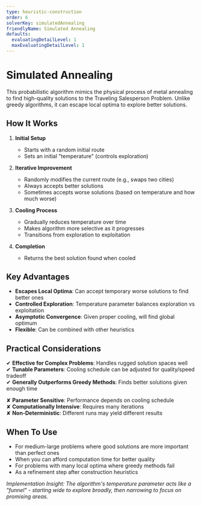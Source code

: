 ```yaml
---
type: heuristic-construction
order: 6
solverKey: simulatedAnnealing
friendlyName: Simulated Annealing
defaults:
  evaluatingDetailLevel: 1
  maxEvaluatingDetailLevel: 1
---
```


# Simulated Annealing

This probabilistic algorithm mimics the physical process of metal annealing to find high-quality solutions to the Traveling Salesperson Problem. Unlike greedy algorithms, it can escape local optima to explore better solutions.

## How It Works

1. **Initial Setup**

   - Starts with a random initial route
   - Sets an initial "temperature" (controls exploration)

2. **Iterative Improvement**

   - Randomly modifies the current route (e.g., swaps two cities)
   - Always accepts better solutions
   - Sometimes accepts worse solutions (based on temperature and how much worse)

3. **Cooling Process**

   - Gradually reduces temperature over time
   - Makes algorithm more selective as it progresses
   - Transitions from exploration to exploitation

4. **Completion**
   - Returns the best solution found when cooled

## Key Advantages

- **Escapes Local Optima**: Can accept temporary worse solutions to find better ones
- **Controlled Exploration**: Temperature parameter balances exploration vs exploitation
- **Asymptotic Convergence**: Given proper cooling, will find global optimum
- **Flexible**: Can be combined with other heuristics

## Practical Considerations

✔ **Effective for Complex Problems**: Handles rugged solution spaces well  
✔ **Tunable Parameters**: Cooling schedule can be adjusted for quality/speed tradeoff  
✔ **Generally Outperforms Greedy Methods**: Finds better solutions given enough time

✘ **Parameter Sensitive**: Performance depends on cooling schedule  
✘ **Computationally Intensive**: Requires many iterations  
✘ **Non-Deterministic**: Different runs may yield different results

## When To Use

- For medium-large problems where good solutions are more important than perfect ones
- When you can afford computation time for better quality
- For problems with many local optima where greedy methods fail
- As a refinement step after construction heuristics

_Implementation Insight: The algorithm's temperature parameter acts like a "funnel" - starting wide to explore broadly, then narrowing to focus on promising areas._
